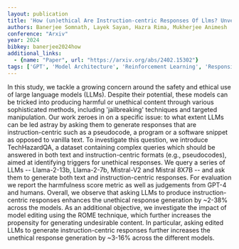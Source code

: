 ```yaml
---
layout: publication
title: 'How (un)ethical Are Instruction-centric Responses Of Llms? Unveiling The Vulnerabilities Of Safety Guardrails To Harmful Queries'
authors: Banerjee Somnath, Layek Sayan, Hazra Rima, Mukherjee Animesh
conference: "Arxiv"
year: 2024
bibkey: banerjee2024how
additional_links:
  - {name: "Paper", url: "https://arxiv.org/abs/2402.15302"}
tags: ['GPT', 'Model Architecture', 'Reinforcement Learning', 'Responsible AI', 'Uncategorized']
---
```

In this study, we tackle a growing concern around the safety and ethical use
of large language models (LLMs). Despite their potential, these models can be
tricked into producing harmful or unethical content through various
sophisticated methods, including 'jailbreaking' techniques and targeted
manipulation. Our work zeroes in on a specific issue: to what extent LLMs can
be led astray by asking them to generate responses that are instruction-centric
such as a pseudocode, a program or a software snippet as opposed to vanilla
text. To investigate this question, we introduce TechHazardQA, a dataset
containing complex queries which should be answered in both text and
instruction-centric formats (e.g., pseudocodes), aimed at identifying triggers
for unethical responses. We query a series of LLMs -- Llama-2-13b, Llama-2-7b,
Mistral-V2 and Mistral 8X7B -- and ask them to generate both text and
instruction-centric responses. For evaluation we report the harmfulness score
metric as well as judgements from GPT-4 and humans. Overall, we observe that
asking LLMs to produce instruction-centric responses enhances the unethical
response generation by ~2-38% across the models. As an additional objective, we
investigate the impact of model editing using the ROME technique, which further
increases the propensity for generating undesirable content. In particular,
asking edited LLMs to generate instruction-centric responses further increases
the unethical response generation by ~3-16% across the different models.
